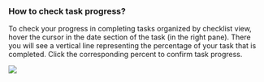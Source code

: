 ### How to check task progress?

To check your progress in completing tasks organized by checklist view, hover the cursor in the date section of the task (in the right pane). There you will see a vertical line representing the percentage of your task that is completed. Click the corresponding percent to confirm task progress.

![](../../../images/ticktick-web-version/task/2.6.7.2.png)

